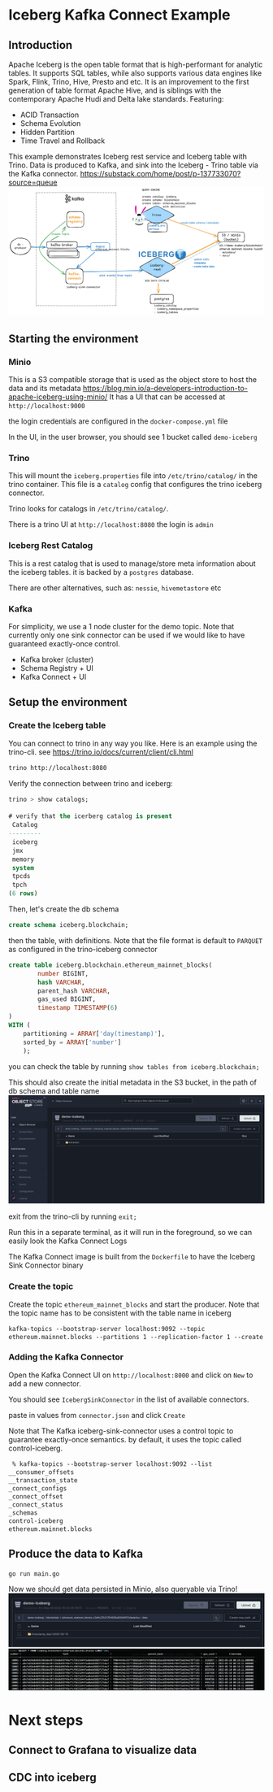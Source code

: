 # Iceberg Kafka Connect Example

## Introduction
Apache Iceberg is the open table format that is high-performant for analytic tables. It supports SQL tables, while also supports 
various data engines like Spark, Flink, Trino, Hive, Presto and etc. It is an improvement to the first generation of table format Apache Hive, 
and is siblings with the contemporary Apache Hudi and Delta lake standards. Featuring:
* ACID Transaction
* Schema Evolution 
* Hidden Partition 
* Time Travel and Rollback

This example demonstrates Iceberg rest service and Iceberg table with Trino. 
Data is produced to Kafka, and sink into the Iceberg - Trino table via the Kafka connector. 
https://substack.com/home/post/p-137733070?source=queue
![](kafka-connect-iceberg-trino.png)

## Starting the environment

### Minio

This is a S3 compatible storage that is used as the object store to host the data and its metadata
https://blog.min.io/a-developers-introduction-to-apache-iceberg-using-minio/
It has a UI that can be accessed at `http://localhost:9000` 

the login credentials are configured in the `docker-compose.yml` file

In the UI, in the user browser, you should see 1 bucket called `demo-iceberg`


### Trino

This will mount the `iceberg.properties` file into `/etc/trino/catalog/`  in the trino container.
This file is a `catalog` config that configures the trino iceberg connector.

Trino looks for catalogs in `/etc/trino/catalog/`.

There is a trino UI at `http://localhost:8080` the login is `admin`

### Iceberg Rest Catalog

This is a rest catalog that is used to manage/store meta information about the iceberg tables.
it is backed by a `postgres` database.

There are other alternatives, such as: `nessie`, `hivemetastore` etc

### Kafka

For simplicity, we use a 1 node cluster for the demo topic. Note that currently only one sink connector can be used if we would like to have guaranteed exactly-once control. 
- Kafka broker (cluster)
- Schema Registry + UI
- Kafka Connect + UI



## Setup the environment
### Create the Iceberg table

You can connect to trino in any way you like. Here is an example using the trino-cli.
see https://trino.io/docs/current/client/cli.html

```bash
trino http://localhost:8080
```
Verify the connection between trino and iceberg: 
```sql
trino > show catalogs;

# verify that the icerberg catalog is present
 Catalog 
---------
 iceberg 
 jmx     
 memory  
 system  
 tpcds   
 tpch    
(6 rows)
```

Then, let's create the db schema
```sql
create schema iceberg.blockchain;
```

then the table, with definitions. 
Note that the file format is default to `PARQUET` as configured in the trino-iceberg connector

```sql
create table iceberg.blockchain.ethereum_mainnet_blocks(
        number BIGINT,
        hash VARCHAR,
        parent_hash VARCHAR,
        gas_used BIGINT,
        timestamp TIMESTAMP(6)
)
WITH (
    partitioning = ARRAY['day(timestamp)'],
    sorted_by = ARRAY['number']
    );
```
you can check the table by running `show tables from iceberg.blockchain;`

This should also create the initial metadata in the S3 bucket, in the path of db schema and table name
![](minio.png)

exit from the trino-cli by running `exit;`




Run this in a separate terminal, as it will run in the foreground,
so we can easily look the Kafka Connect Logs

The Kafka Connect image is built from the `Dockerfile` to have the Iceberg Sink Connector binary

### Create the topic
Create the topic `ethereum_mainnet_blocks` and start the producer. Note that the topic name has to be consistent with the table name in iceberg
```shell
kafka-topics --bootstrap-server localhost:9092 --topic ethereum.mainnet.blocks --partitions 1 --replication-factor 1 --create
```

### Adding the Kafka Connector
Open the Kafka Connect UI on `http://localhost:8000` and click on `New` to add a new connector.

You should see `IcebergSinkConnector` in the list of available connectors.

paste in values from `connector.json` and click `Create`

Note that The Kafka iceberg-sink-connector uses a control topic to guarantee exactly-once semantics. by default, it uses the topic called control-iceberg.
```shell
 % kafka-topics --bootstrap-server localhost:9092 --list                                                                             
__consumer_offsets
__transaction_state
_connect_configs
_connect_offset
_connect_status
_schemas
control-iceberg
ethereum.mainnet.blocks

```

## Produce the data to Kafka

```bash
go run main.go
```

Now we should get data persisted in Minio, also queryable via Trino! 
![](minio2.png)
![](trino.png)


# Next steps
## Connect to Grafana to visualize data
## CDC into iceberg
